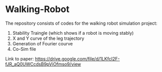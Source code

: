 # Walking-Robot
The repository consists of codes for the walking robot simulation project:
1) Stability Traingle (which shows if a robot is moving stably)
2) X and Y curve of the leg trajectory
3) Generation of Fourier courve
4) Co-Sim file

Link to paper: https://drive.google.com/file/d/1LKfcI2F-fJR_aQ0UWCcdsB9pViOfmso9/view
